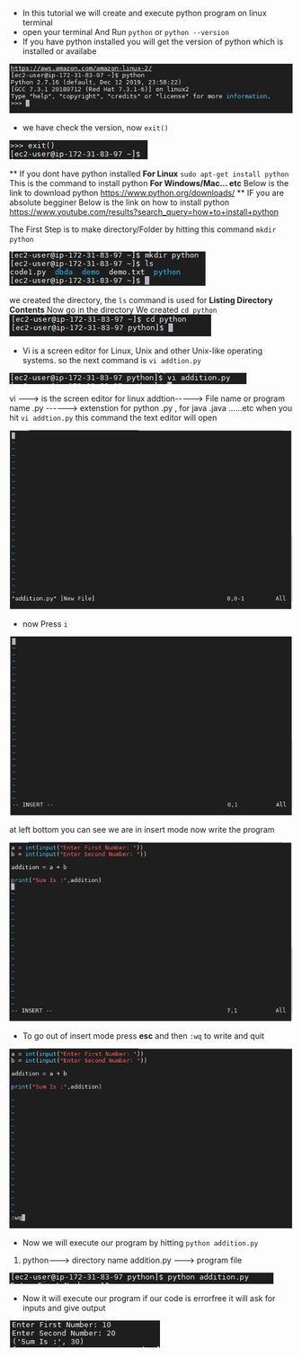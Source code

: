 * In this tutorial we will create and execute python program on linux terminal
* open your terminal And Run `python` or `python --version`
* If you have python installed you will get the version of python which is installed or availabe

![](images/1.PNG)

* we have check the version, now `exit()`


![](images/2.PNG)

** If you dont have python installed 
**For Linux** `sudo apt-get install python` This is the command to install python
**For Windows/Mac... etc** Below is the link to download python
<https://www.python.org/downloads/>
** IF you are absolute begginer Below is the link on how to install python
<https://www.youtube.com/results?search_query=how+to+install+python>

The First Step is to make directory/Folder by hitting this command `mkdir python`


![](images/3.PNG)


we created the directory, the `ls` command is used for **Listing Directory Contents**
Now go in the directory We created `cd python`
![](images/4.PNG)

* Vi is a screen editor for Linux, Unix and other Unix-like operating systems. 
so the next command is `vi addtion.py`


![](images/5.PNG)

vi ---> is the screen editor for linux
addtion-----> File name or program name
.py ------> extenstion for python .py , for java .java ......etc
when you hit `vi addtion.py` this command the text editor will open


![](images/6.PNG)


* now Press `i` 

![](images/7.PNG)

at left bottom you can see we are in insert mode 
now write the program

![](images/8.PNG)

* To go out of insert mode press **esc**
and then `:wq` to write and quit

![](images/9.PNG)

* Now we will execute our program by hitting 
`python addition.py`
1. python---> directory name
addition.py ---> program file


![](images/10.PNG)


* Now it will execute our program 
if our code is errorfree it will ask for inputs
and give output


![](images/11.PNG)








